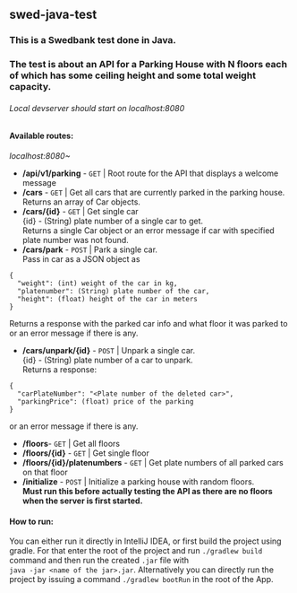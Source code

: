 ## swed-java-test
### This is a Swedbank test done in Java.

### The test is about an API for a Parking House with N floors each of which has some ceiling height and some total weight capacity.

###### Local devserver should start on localhost:8080

#### Available routes:
*localhost:8080~*  
- **/api/v1/parking** - `GET` | Root route for the API that displays a welcome message
- **/cars** - `GET` | Get all cars that are currently parked in the parking house. Returns an array of Car objects.
- **/cars/{id}** - `GET` | Get single car    
{id} - (String) plate number of a single car to get.  
Returns a single Car object or an error message if car with specified plate number was not found.
- **/cars/park** - `POST` | Park a single car.  
Pass in car as a JSON object as 
```
{
  "weight": (int) weight of the car in kg,
  "platenumber": (String) plate number of the car,
  "height": (float) height of the car in meters
}
```  
Returns a response with the parked car info and what floor it was parked to or an error message if there is any.
- **/cars/unpark/{id}** - `POST` | Unpark a single car.  
{id} - (String) plate number of a car to unpark.  
Returns a response: 
```  
{  
  "carPlateNumber": "<Plate number of the deleted car>",  
  "parkingPrice": (float) price of the parking  
}  
``` 
or an error message if there is any.
- **/floors**- `GET` | Get all floors
- **/floors/{id}** - `GET` | Get single floor
- **/floors/{id}/platenumbers** - `GET` | Get plate numbers of all parked cars on that floor
- **/initialize** - `POST` | Initialize a parking house with random floors.  
**Must run this before actually testing the API as there are no floors when the server is first started.**

#### How to run:
You can either run it directly in IntelliJ IDEA, or first build the project using gradle. For that enter the root of the project and run `./gradlew build` command and then run the created `.jar` file with  
`java -jar <name of the jar>.jar`.
Alternatively you can directly run the project by issuing a command `./gradlew bootRun` in the root of the App.
